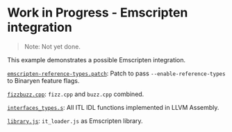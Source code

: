 # Work in Progress - Emscripten integration

> Note: Not yet done.

This example demonstrates a possible Emscripten integration.

[`emscripten-reference-types.patch`](emscripten-reference-types.patch):
Patch to pass `--enable-reference-types` to Binaryen feature flags.

[`fizzbuzz.cpp`](fizzbuzz.cpp):
`fizz.cpp` and `buzz.cpp` combined.

[`interfaces_types.s`](interface_types.s):
All ITL IDL functions implemented in LLVM Assembly.

[`library.js`](library.js):
`it_loader.js` as Emscripten library.
